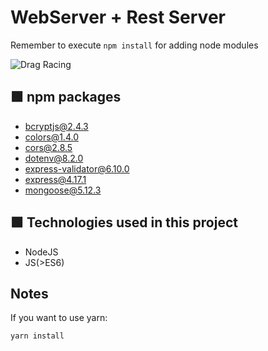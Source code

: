 # WebServer + Rest Server
Remember to execute ```npm install``` for adding node modules

![Drag Racing](https://miro.medium.com/max/724/1*Q9vQ3kpMYDenHoKvjYV8AA.gif)

## 🟩 npm packages
- bcryptjs@2.4.3
- colors@1.4.0
- cors@2.8.5
- dotenv@8.2.0
- express-validator@6.10.0
- express@4.17.1
- mongoose@5.12.3

## 🟩 Technologies used in this project

- NodeJS
- JS(>ES6)

## Notes 
If you want to use yarn: 
```
yarn install
```

